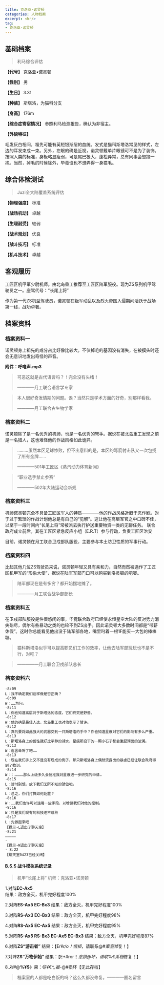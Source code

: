 ```yaml
---
title: 克洛亚·诺灵顿
categories: 人物档案
excerpt: <hr/>
tag:
- 克洛亚·诺灵顿
---
```


## 基础档案
> 利马综合评估

**【代号】**  克洛亚•诺灵顿

**【性别】** 男

**【生日】** 3.31

**【种族】** 斯塔洛，为猫科分支

**【身高】** 176m

**【综合症寄宿情况】** 参照利马检测报告，确认为非宿主。

**【外貌特征】**

毛发灰白相间，祖先可能有英短银渐层的血统。发式是猫科斯塔洛常见的样式，左边的耳发束成一束。另外，左眼的确是近视，诺灵顿戴单片眼镜可不是为了装饰。按照人类的标准，身板略显瘦弱，可是尾巴极大，蓬松异常，总有同事会想抱一抱。当然，掉毛的时候除外，毕竟谁也不想弄得一身猫毛。

## 综合体检测试

> Juzi全大陆覆盖系统评估

**【物理强度】** 标准

**【战场机动】** 卓越

**【生理耐受】** 较弱

**【战术规划】** 优良

**【战斗技巧】** 标准

**【机斗技术】** 卓越


## 客观履历
工匠区机甲军少尉机师。由北岛重工推荐至工匠区陆军服役。现为ZS系列机甲驾驶员之一。座驾代号：“长尾上将”

作为第一代ZS机型驾驶员，诺灵顿在叛军动乱以及烈火帝国入侵期间活跃于战场第一线，战功卓著。

## 档案资料
### 档案资料一

诺灵顿身上祖先的成分占比好像比较大，不仅掉毛的基因没有消失，在被摸头时还会无意识地发出奇怪的声音。

  **附件：呼噜声.mp3**

>   可恶这就是古代语言吗？！完全没有头绪！
>
> ————月工联合语言学专家

>   本人很好奇发情期的问题。诶？当然只是学术方面的好奇，别那样看我。
>
> ————月工联合古生物学家


### 档案资料二

诺灵顿除了是一名优秀的机师，也是一名优秀的弩手。据说在被北岛重工发现之前是一名猎人，这也难怪他的作战风格如此诡异。
>  ………虽然本区足球惨败，但不出意料的是，本区的弩箭射击队又一次包揽了所有金牌……
>
> ————501年工匠区《蒸汽动力体育新闻》

> “职业选手禁止参赛”
>
> ————502年大陆运动会新规

### 档案资料三

 机师诺灵顿完全不具备工匠区军人的特质————他的作战风格近趋于恶作剧。对于过于繁琐的作战计划他总是有自己的“见解”。这让他在高层军官之中口碑不佳，以至于一段时间内“长尾上将”常被派去执行护送重要物资一类的无聊任务。
 联合政府成立前后，其在工匠区紧急反应小组（E.R.T）参与行动，负责工匠区治安

 目前，诺灵顿在月工联合卫戍部队服役，主要参与本土防卫性质的军事行动。

### 档案资料四

比起其他几位ZS驾驶员来说，诺灵顿年轻又具有亲和力，自然而然被选作了工匠区机甲军的“形象大使”，据说在陆军军部门口可以购买到洛灵顿的吧唧。

> 陆军部现在是有多穷？都开始摆地摊了。
>
>  ————月工联合战争部部长

### 档案资料五

在卫戍部队服役是件很悠闲的事，毕竟联合政府已经使永恒星空大陆的反对势力消失殆尽，偶尔有些暴动之类的也轮不到ZS出手。因此诺灵顿大多数时间都是“带薪休假”。这时你总能看见他出没于陆军部各地，嘴里叼着一根1F能买一大包的棒棒糖。

> 猫科斯塔洛似乎可以提高职员们工作的效率，让他去陆军部玩玩也不是不行，对吧？

> —————月工联合卫戍部队总长




### 档案资料六
```
-8:09
L：我不确定我们这样做是否正确？
-8:09
W：……为何。
-8:11
L：你也知道高层对于斯塔洛的态度，它们终究是野兽。
-8:12
W：他的确是最佳人选，北岛重工也对他表示了赞许。
-8:12
L：真的要将如此强大的武器交到一只斯塔洛的手中？你也知道星痕对它们的影响有多么严重。
-8:13
L：斯塔洛身上的兽性就好比平静的湖水，星痕所投下的一颗小石子都会激起湖面的波澜。
-8:13
W：危言耸听了吧……
-8:13
L：现在我们手上又不是没有现成的例子，那只斯塔洛身上偶然流露出的暴虐已经让联合政府得到了教训。
-8:14
W：：…………那么上级多久会批准我对星痕进一步研究的申请…
-8:15
L：暂时别想。放下我们无所不知的骄傲吧。
-8:16
L：总之，你们打算如何处置？
-8:16
W：……我们也许可以运用一些手段，以增强我们对他的控制。
-8:16
W：只是我们现有的科技还不成熟
-8:17
L：先做起来吧
【提示-L退出了聊天室】
-8:21
……………
-
【提示-W退出了聊天室】
- 8:22
【聊天室0423已经关闭】

```






#### B.S.S 战斗模拟系统记录

> 机甲“长尾上将” 机师：克洛亚•诺灵顿

 1.对阵**EC-Ax5**  
 结果：敌方全灭，机甲完好程度100%

 2.对阵**ES-Ax5 EC-Bx3**
 结果：敌方全灭，机甲完好程度100%

 3.对阵**RS-Ax3 EC-Bx3**
 结果：敌方全灭，机甲完好程度98%

 4.对阵**RS-Ax5 EC-Ax5**
 结果：敌方全灭，机甲完好程度95%

 5.对阵**RS-Ax5  RS-Bx3 EC-Ax5 EC-Bx3**
 结果：敌方全灭，机甲完好程度87%


 6.对阵**ZS“游击者”**
 结果：【Er¥*r/o！信损*，请联系@#*案室修*复！】

 7.对阵**ZS“万物伊始”**
 结果：【E*#ror！*息损@坏，请联*%€*系档*修复！】

 8.*对#*@**%¥$**》果：@¥€*^_被*-@#损坏【无此存档】

>  档案室的人都是吃白饭的吗？这么久都没修复。————匿名留言
